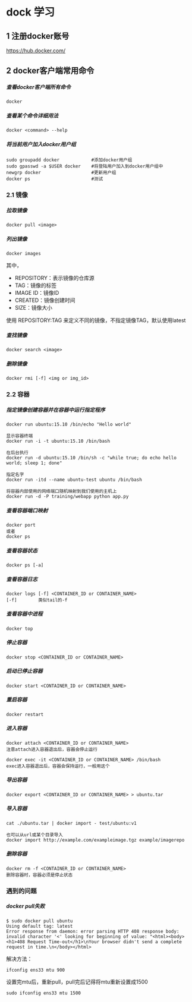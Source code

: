 # dock 学习
## 1 注册docker账号
https://hub.docker.com/
## 2 docker客户端常用命令
##### 查看docker客户端所有命令
```
docker
```
##### 查看某个命令详细用法
```
docker <command> --help
```
##### 将当前用户加入docker用户组
```
sudo groupadd docker            #添加docker用户组
sudo gpasswd -a $USER docker    #将登陆用户加入到docker用户组中
newgrp docker                   #更新用户组
docker ps                       #测试
```
### 2.1 镜像
##### 拉取镜像
```
docker pull <image>
```
##### 列出镜像
```
docker images
```
其中，
- REPOSITORY：表示镜像的仓库源
- TAG：镜像的标签
- IMAGE ID：镜像ID
- CREATED：镜像创建时间
- SIZE：镜像大小

使用 REPOSITORY:TAG 来定义不同的镜像，不指定镜像TAG，默认使用latest
##### 查找镜像
```
docker search <image>
```
##### 删除镜像
```
docker rmi [-f] <img or img_id>
```
### 2.2 容器
##### 指定镜像创建容器并在容器中运行指定程序
```
docker run ubuntu:15.10 /bin/echo "Hello world"

显示容器终端
docker run -i -t ubuntu:15.10 /bin/bash

在后台执行
docker run -d ubuntu:15.10 /bin/sh -c "while true; do echo hello world; sleep 1; done"

指定名字
docker run -itd --name ubuntu-test ubuntu /bin/bash

将容器内部使用的网络端口随机映射到我们使用的主机上
docker run -d -P training/webapp python app.py
```
##### 查看容器端口映射
```
docker port
或者
docker ps
```
##### 查看容器状态
```
docker ps [-a]
```
##### 查看容器日志
```
docker logs [-f] <CONTAINER_ID or CONTAINER_NAME>
[-f]        类似tail的-f
```
##### 查看容器中进程
```
docker top
```
##### 停止容器
```
docker stop <CONTAINER_ID or CONTAINER_NAME>
```
##### 启动已停止容器
```
docker start <CONTAINER_ID or CONTAINER_NAME>
```
##### 重启容器
```
docker restart
```
##### 进入容器
```
docker attach <CONTAINER_ID or CONTAINER_NAME>
注意attach进入容器退出后，容器会停止运行

docker exec -it <CONTAINER_ID or CONTAINER_NAME> /bin/bash
exec进入容器退出后，容器会保持运行，一般用这个
```
##### 导出容器
```
docker export <CONTAINER_ID or CONTAINER_NAME> > ubuntu.tar
```
##### 导入容器
```
cat ./ubuntu.tar | docker import - test/ubuntu:v1

也可以从url或某个目录导入
docker import http://example.com/exampleimage.tgz example/imagerepo
```
##### 删除容器
```
docker rm -f <CONTAINER_ID or CONTAINER_NAME>
删除容器时，容器必须是停止状态
```

### 遇到的问题
##### docker pull失败
```
$ sudo docker pull ubuntu
Using default tag: latest
Error response from daemon: error parsing HTTP 408 response body: invalid character '<' looking for beginning of value: "<html><body><h1>408 Request Time-out</h1>\nYour browser didn't send a complete request in time.\n</body></html>
```
解决方法：
```
ifconfig ens33 mtu 900
```
设置完mtu后，重新pull，pull完后记得将mtu重新设置成1500
```
sudo ifconfig ens33 mtu 1500
```
